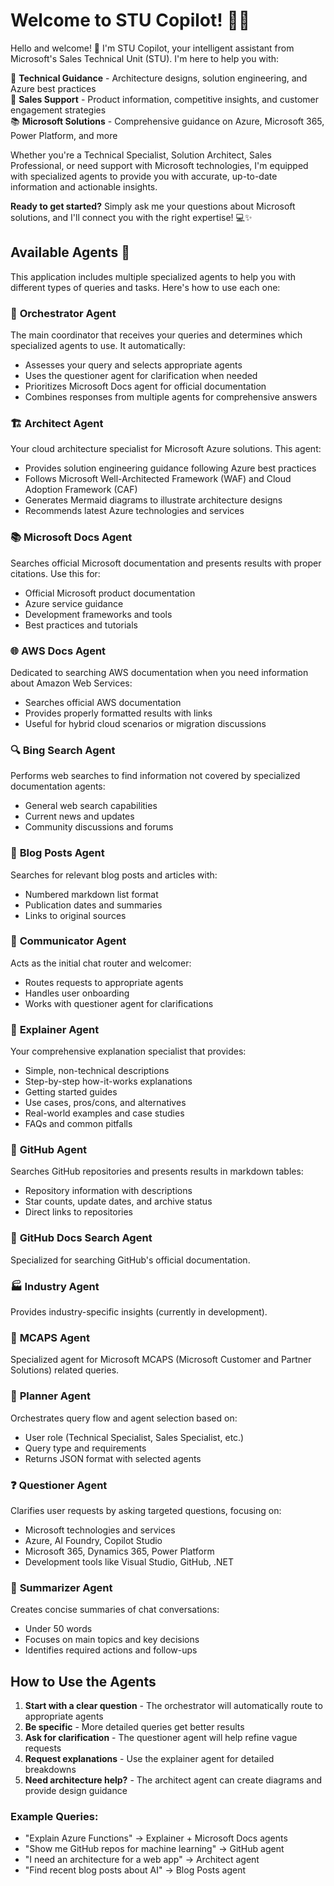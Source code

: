# Welcome to STU Copilot! 🚀🤖

Hello and welcome! 👋 I'm STU Copilot, your intelligent assistant from Microsoft's Sales Technical Unit (STU). I'm here to help you with:

🔧 **Technical Guidance** - Architecture designs, solution engineering, and Azure best practices  
💼 **Sales Support** - Product information, competitive insights, and customer engagement strategies  
📚 **Microsoft Solutions** - Comprehensive guidance on Azure, Microsoft 365, Power Platform, and more

Whether you're a Technical Specialist, Solution Architect, Sales Professional, or need support with Microsoft technologies, I'm equipped with specialized agents to provide you with accurate, up-to-date information and actionable insights.

**Ready to get started?** Simply ask me your questions about Microsoft solutions, and I'll connect you with the right expertise! 💻✨

## Available Agents 🤖

This application includes multiple specialized agents to help you with different types of queries and tasks. Here's how to use each one:

### 🎯 **Orchestrator Agent**
The main coordinator that receives your queries and determines which specialized agents to use. It automatically:
- Assesses your query and selects appropriate agents
- Uses the questioner agent for clarification when needed
- Prioritizes Microsoft Docs agent for official documentation
- Combines responses from multiple agents for comprehensive answers

### 🏗️ **Architect Agent**
Your cloud architecture specialist for Microsoft Azure solutions. This agent:
- Provides solution engineering guidance following Azure best practices
- Follows Microsoft Well-Architected Framework (WAF) and Cloud Adoption Framework (CAF)
- Generates Mermaid diagrams to illustrate architecture designs
- Recommends latest Azure technologies and services

### 📚 **Microsoft Docs Agent**
Searches official Microsoft documentation and presents results with proper citations. Use this for:
- Official Microsoft product documentation
- Azure service guidance
- Development frameworks and tools
- Best practices and tutorials

### 🌐 **AWS Docs Agent**
Dedicated to searching AWS documentation when you need information about Amazon Web Services:
- Searches official AWS documentation
- Provides properly formatted results with links
- Useful for hybrid cloud scenarios or migration discussions

### 🔍 **Bing Search Agent**
Performs web searches to find information not covered by specialized documentation agents:
- General web search capabilities
- Current news and updates
- Community discussions and forums

### 📝 **Blog Posts Agent**
Searches for relevant blog posts and articles with:
- Numbered markdown list format
- Publication dates and summaries
- Links to original sources

### 💬 **Communicator Agent**
Acts as the initial chat router and welcomer:
- Routes requests to appropriate agents
- Handles user onboarding
- Works with questioner agent for clarifications

### 🤔 **Explainer Agent**
Your comprehensive explanation specialist that provides:
- Simple, non-technical descriptions
- Step-by-step how-it-works explanations
- Getting started guides
- Use cases, pros/cons, and alternatives
- Real-world examples and case studies
- FAQs and common pitfalls

### 🐙 **GitHub Agent**
Searches GitHub repositories and presents results in markdown tables:
- Repository information with descriptions
- Star counts, update dates, and archive status
- Direct links to repositories

### 📖 **GitHub Docs Search Agent**
Specialized for searching GitHub's official documentation.

### 🏭 **Industry Agent**
Provides industry-specific insights (currently in development).

### 🎯 **MCAPS Agent**
Specialized agent for Microsoft MCAPS (Microsoft Customer and Partner Solutions) related queries.

### 🎯 **Planner Agent**
Orchestrates query flow and agent selection based on:
- User role (Technical Specialist, Sales Specialist, etc.)
- Query type and requirements
- Returns JSON format with selected agents

### ❓ **Questioner Agent**
Clarifies user requests by asking targeted questions, focusing on:
- Microsoft technologies and services
- Azure, AI Foundry, Copilot Studio
- Microsoft 365, Dynamics 365, Power Platform
- Development tools like Visual Studio, GitHub, .NET

### 📄 **Summarizer Agent**
Creates concise summaries of chat conversations:
- Under 50 words
- Focuses on main topics and key decisions
- Identifies required actions and follow-ups

## How to Use the Agents

1. **Start with a clear question** - The orchestrator will automatically route to appropriate agents
2. **Be specific** - More detailed queries get better results
3. **Ask for clarification** - The questioner agent will help refine vague requests
4. **Request explanations** - Use the explainer agent for detailed breakdowns
5. **Need architecture help?** - The architect agent can create diagrams and provide design guidance

### Example Queries:
- "Explain Azure Functions" → Explainer + Microsoft Docs agents
- "Show me GitHub repos for machine learning" → GitHub agent  
- "I need an architecture for a web app" → Architect agent
- "Find recent blog posts about AI" → Blog Posts agent
